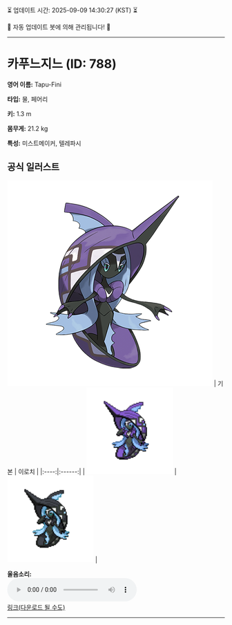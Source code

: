 
⏳ 업데이트 시간: 2025-09-09 14:30:27 (KST) ⏳

🤖 자동 업데이트 봇에 의해 관리됩니다! 🤖

---

# 카푸느지느 (ID: 788)
**영어 이름:** Tapu-Fini

**타입:** 물, 페어리

**키:** 1.3 m

**몸무게:** 21.2 kg

**특성:** 미스트메이커, 텔레파시

## 공식 일러스트
![](https://raw.githubusercontent.com/PokeAPI/sprites/master/sprites/pokemon/other/official-artwork/788.png)
| 기본 | 이로치 |
|:----:|:------:|
| <img src="https://raw.githubusercontent.com/PokeAPI/sprites/master/sprites/pokemon/788.png" width="200"> | <img src="https://raw.githubusercontent.com/PokeAPI/sprites/master/sprites/pokemon/shiny/788.png" width="200"> |

**울음소리:**<br><audio controls src="https://raw.githubusercontent.com/PokeAPI/cries/main/cries/pokemon/latest/788.ogg"></audio><br> [링크(다운로드 될 수도)](https://raw.githubusercontent.com/PokeAPI/cries/main/cries/pokemon/latest/788.ogg)


---
